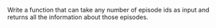 Write a function that can take any number of episode ids as input and
returns all the information about those episodes.
